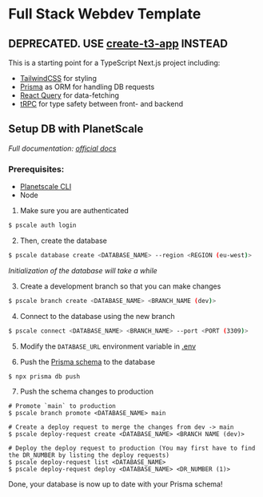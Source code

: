 # Full Stack Webdev Template

## DEPRECATED. USE [create-t3-app](https://www.github.com/nexxeln/create-t3-app) INSTEAD

This is a starting point for a TypeScript Next.js project including:
- [TailwindCSS](https://tailwindcss.com) for styling
- [Prisma](https://www.prisma.io) as ORM for handling DB requests
- [React Query](https://react-query.tanstack.com) for data-fetching
- [tRPC](https://trpc.io) for type safety between front- and backend


## Setup DB with PlanetScale
*Full documentation: [official docs](https://docs.planetscale.com/tutorials/planetscale-quick-start-guide#getting-started-—-planetscale-cli)*
### Prerequisites:
- [Planetscale CLI](https://github.com/planetscale/cli#installation)
- Node

1. Make sure you are authenticated
```sh
$ pscale auth login
```

2. Then, create the database
```sh
$ pscale database create <DATABASE_NAME> --region <REGION (eu-west)>
```
*Initialization of the database will take a while*

3. Create a development branch so that you can make changes
```sh
$ pscale branch create <DATABASE_NAME> <BRANCH_NAME (dev)>
```

4. Connect to the database using the new branch
```sh
$ pscale connect <DATABASE_NAME> <BRANCH_NAME> --port <PORT (3309)>
````

5. Modify the `DATABASE_URL` environment variable in [.env](.env)

6. Push the [Prisma schema](prisma/schema.prisma) to the database
```
$ npx prisma db push
```

7. Push the schema changes to production
```
# Promote `main` to production
$ pscale branch promote <DATABASE_NAME> main

# Create a deploy request to merge the changes from dev -> main
$ pscale deploy-request create <DATABASE_NAME> <BRANCH NAME (dev)>

# Deploy the deploy request to production (You may first have to find the DR_NUMBER by listing the deploy requests)
$ pscale deploy-request list <DATABASE_NAME>
$ pscale deploy-request deploy <DATABASE_NAME> <DR_NUMBER (1)>
```

Done, your database is now up to date with your Prisma schema!
